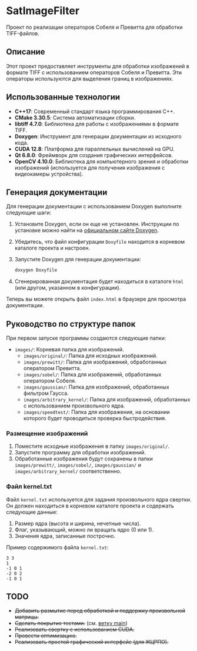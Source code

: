 # SatImageFilter

Проект по реализации операторов Собеля и Превитта для обработки TIFF-файлов.

## Описание

Этот проект предоставляет инструменты для обработки изображений в формате TIFF с использованием операторов Собеля и Превитта. Эти операторы используются для выделения границ в изображениях.

## Использованные технологии

- **C++17**: Современный стандарт языка программирования C++.
- **CMake 3.30.5**: Система автоматизации сборки.
- **libtiff 4.7.0**: Библиотека для работы с изображениями в формате TIFF.
- **Doxygen**: Инструмент для генерации документации из исходного кода.
- **CUDA 12.8**: Платформа для параллельных вычислений на GPU.
- **Qt 6.8.0**: Фреймворк для создания графических интерфейсов.
- **OpenCV 4.10.0**: Библиотека для компьютерного зрения и обработки изображений (используется для получения изображения с видеокамеры устройства).

## Генерация документации

Для генерации документации с использованием Doxygen выполните следующие шаги:

1. Установите Doxygen, если он еще не установлен. Инструкции по установке можно найти на [официальном сайте Doxygen](http://www.doxygen.nl/download.html).
2. Убедитесь, что файл конфигурации `Doxyfile` находится в корневом каталоге проекта и настроен.
3. Запустите Doxygen для генерации документации:

   ```sh
   doxygen Doxyfile
   ```

4. Сгенерированная документация будет находиться в каталоге `html` (или другом, указанном в конфигурации).

Теперь вы можете открыть файл `index.html` в браузере для просмотра документации.

## Руководство по структуре папок

При первом запуске программы создаются следующие папки:

- `images/`: Корневая папка для изображений.
  - `images/original/`: Папка для исходных изображений.
  - `images/prewitt/`: Папка для изображений, обработанных оператором Превитта.
  - `images/sobel/`: Папка для изображений, обработанных оператором Собеля.
  - `images/gaussian/`: Папка для изображений, обработанных фильтром Гаусса.
  - `images/arbitrary_kernel/`: Папка для изображений, обработанных с использованием произвольного ядра.
  - `images/speedtest/`: Папка для изображения, на основании которого будет проводиться проверка быстродействия.

### Размещение изображений

1. Поместите исходные изображения в папку `images/original/`.
2. Запустите программу для обработки изображений.
3. Обработанные изображения будут сохранены в папки `images/prewitt/`, `images/sobel/`, `images/gaussian/` и `images/arbitrary_kernel/` соответственно.

### Файл kernel.txt

Файл `kernel.txt` используется для задания произвольного ядра свертки. Он должен находиться в корневом каталоге проекта и содержать следующие данные:

1. Размер ядра (высота и ширина, нечетные числа).
2. Флаг, указывающий, можно ли вращать ядро (0 или 1).
3. Значения ядра, записанные построчно.

Пример содержимого файла `kernel.txt`:

```plaintext
3 3
1
-1 0 1
-2 0 2
-1 0 1
```

## TODO

- ~~Добавить размытие перед обработкой и поддержку произвольной матрицы.~~
- ~~Сделать покрытие тестами.~~ (см. [ветку main](https://github.com/VOBA04/image-filters/tree/main))
- ~~Реализовать свертку с использованием CUDA.~~
- ~~Провести оптимизацию.~~
- ~~Реализовать простой графический интерфейс (для ЖЦРПО).~~
